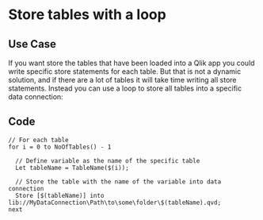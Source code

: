 # Store tables with a loop 

## Use Case

If you want store the tables that have been loaded into a Qlik app you could write specific store statements for each table.
But that is not a dynamic solution, and if there are a lot of tables it will take time writing all store statements. 
Instead you can use a loop to store all tables into a specific data connection:

## Code

```
// For each table
for i = 0 to NoOfTables() - 1

  // Define variable as the name of the specific table
  Let tableName = TableName($(i));

  // Store the table with the name of the variable into data connection
  Store [$(tableName)] into lib://MyDataConnection\Path\to\some\folder\$(tableName).qvd;
next

```
